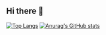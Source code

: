 ## Hi there 👋

[![Top Langs](https://github-readme-stats.vercel.app/api/top-langs/?username=dbaudwns20)](https://github.com/anuraghazra/github-readme-stats)
[![Anurag's GitHub stats](https://github-readme-stats.vercel.app/api?username=dbaudwns20)](https://github.com/anuraghazra/github-readme-stats)






